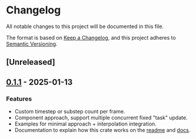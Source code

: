 # Changelog

All notable changes to this project will be documented in this file.

The format is based on [Keep a Changelog](https://keepachangelog.com/en/1.0.0/),
and this project adheres to [Semantic Versioning](https://semver.org/spec/v2.0.0.html).

## [Unreleased]

## [0.1.1](https://github.com/Vrixyz/bevy_fixed_update_task/releases/tag/v0.1.0) - 2025-01-13

### Features

- Custom timestep or substep count per frame.
- Component approach, support multiple concurrent fixed "task" update.
- Examples for minimal approach + interpolation integration.
- Documentation to explain how this crate works on the [readme](README.md) and [docs](./docs/).

